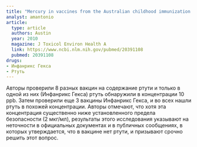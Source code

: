 ```yaml
---
title: "Mercury in vaccines from the Australian childhood immunization program schedule"
analyst: amantonio
article:
  type: article
  authors: Austin
  year: 2010
  magazine: J Toxicol Environ Health A
  link: https://www.ncbi.nlm.nih.gov/pubmed/20391108
  pubmed: 20391108
drugs:
- Инфанрикс Гекса
- Ртуть
---
```


Авторы проверили 8 разных вакцин на содержание ртути и только в одной из них (Инфанрикс Гекса) ртуть обнаружили в концентрации 10 ppb. Затем проверили еще 3 вакцины Инфанрикс Гекса, и во всех нашли ртуть в похожей концентрации.
Авторы отмечают, что хотя эта концентрация существенно ниже установленного предела безопасности (2 мкг/мл), результаты этого исследования указывают на неточности в официальных документах и в публичных сообщениях, в которых утверждается, что в вакцине нет ртути, и призывают срочно решить этот вопрос.
